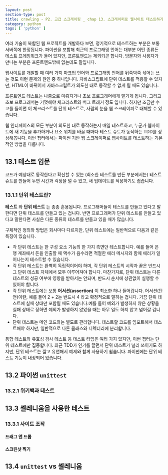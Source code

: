 ```yaml
---
layout: post
section-type: post
title: crawling - P2. 고급 스크레이핑 _ chap 13. 스크레이퍼로 웹사이트 테스트하기
category: python
tags: [ 'python' ]
---
```


여러 기술이 복합된 웹 프로젝트를 개발하다 보면, 정기적으로 테스트하는 부분은 보통 서버쪽에 한정됩니다. 파이썬을 포함해 최근의 프로그래밍 언어는 대부분 어떤 종류든 테스트 프레임워크가 들어 있지만, 프론트엔드는 제외되곤 합니다. 방문자와 사용자가 만나는 부분은 프론트엔드밖에 없는데도 말입니다.  

웹사이트를 개발할 때 여러 가지 마크업 언어와 프로그래밍 언어를 뒤죽박죽 섞어는 쓰는 것도 이런 문제의 원인 중 하나입니다. 자바스크립트에 단위 테스트를 적용할 수 있지만, HTML이 바뀌어서 자바스크립트가 의도한 대로 동작할 수 없게 될 때도 있습니다.  

프론트엔드 테스트는 나중으로 미뤄지거나 초보 프로그래머에게 맡기게 됩니다. 그리고 초보 프로그래머는 기껏해야 체크리스트와 버그 트래커 정도 입니다. 하지만 조금만 수고를 들이면 이 체크리스트를 단위 테스트로, 사람의 눈을 웹 스크레이퍼로 대체할 수 있습니다.  

웹 인터페이스의 모든 부분이 의도한 대로 동작하는지 매일 테스트하고, 누군가 웹사이트에 새 기능을 추가하거나 요소 위치를 바꿀 때마다 테스트 슈트가 동작하는 TDD를 상상해봅니다. 이번 챕터에서는 파이썬 기반 웹 스크레이퍼로 웹사이트를 테스트하는 기본적인 방법을 다룹니다.

## 13.1 테스트 입문

코드가 예상대로 동작한다고 확신할 수 있는 (최소한 테스트를 만든 부분에서는) 테스트 슈트를 만들어 두면 시간과 걱정을 덜 수 있고, 새 업데이트를 적용하기도 쉽습니다.

### 13.1.1 단위 테스트란?

**테스트** 와 **단위 테스트** 는 종종 혼용됩니다. 프로그래머들이 테스트를 만들고 있다고 말한다면 단위 테스트를 만들고 있는 겁니다. 반면 프로그래머가 단위 테스트를 만들고 있다고 말한다면 사실은 다른 종류의 테스트를 만들고 있을 때가 많습니다.

구체적인 정의와 방법은 회사마다 다르지만, 단위 테스트에는 일반적으로 다음과 같은 특징이 있습니다.

- 각 단위 테스트는 한 구성 요소 기능의 한 가지 측면만 테스트합니다. 예를 들어 은행 계좌에서 돈을 인출할 때 액수가 음수라면 적절한 에러 메시지와 함께 에러가 일어나는지 테스트할 수 있습니다.
- 각 단위 테스트는 완벽히 독립적이어야 하며, 각 단위 테스트의 시작과 끝은 반드시 그 단위 테스트 자체에서 모두 이루어져야 합니다. 마찬가지로, 단위 테스트는 다른 테스트의 성공 여부에 영향을 받아서는 안되며, 반드시 순서에 상관없이 실행할 수 있어야 합니다.
- 각 단위 테스트에는 보통 **어서션(assertion)** 이 최소한 하나 들어갑니다. 어서션(단언)이란, 예를 들어 2 + 2는 반드시 4 라고 확정적으로 말하는 겁니다. 가끔 단위 테스트에 실패 상태만 포함될 때도 있습니다.예를 들어 예외가 발생하지 않은 상황을 실패 상태로 정하면 예외가 발생하지 않았을 때는 아무 일도 하지 않고 넘어갈 겁니다.
- 단위 테스트는 메인 코드와는 별도로 관리합니다. 테스트할 코드를 임포트해서 테스트해야 하지만, 일반적으로 다른 클래스와 디렉터리에 분리합니다.

통합 테스트와 유효성 검사 테스트 등 테스트 타입은 여러 가지 있지만, 이번 챕터는 단위 테스트에만 집중합니다. 최근 TDD가 인기를 끌면서 단위 테스트가 널리 쓰이기도 하지만, 단위 테스트는 짧고 유연해서 예제와 함께 사용하기 쉽습니다. 파이썬에는 단위 테스트 기능이 내장되어 있습니다.

## 13.2 파이썬 `unittest`

### 13.2.1 위키백과 테스트

## 13.3 셀레니움을 사용한 테스트

### 13.3.1 사이트 조작

#### 드래그 앤 드롭

#### 스크린샷 찍기

## 13.4 `unittest` vs 셀레니움
